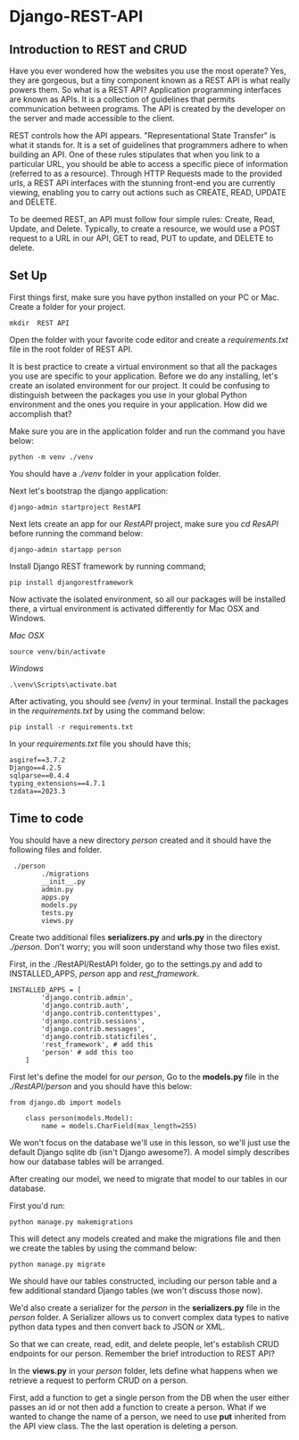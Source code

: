 # Django-REST-API
## Introduction to REST and CRUD
Have you ever wondered how the websites you use the most operate? Yes, they are gorgeous, but a tiny component known as a REST API is what really powers them. So what is a REST API? Application programming interfaces are known as APIs. It is a collection of guidelines that permits communication between programs. The API is created by the developer on the server and made accessible to the client. 

REST controls how the API appears. "Representational State Transfer" is what it stands for. It is a set of guidelines that programmers adhere to when building an API. One of these rules stipulates that when you link to a particular URL, you should be able to access a specific piece of information (referred to as a resource). Through HTTP Requests made to the provided urls, a REST API interfaces with the stunning front-end you are currently viewing, enabling you to carry out actions such as CREATE, READ, UPDATE and DELETE.

To be deemed REST, an API must follow four simple rules: Create, Read, Update, and Delete. Typically, to create a resource, we would use a POST request to a URL in our API, GET to read, PUT to update, and DELETE to delete.

## Set Up
First things first, make sure you have python installed on your PC or Mac. 
Create a folder for your project.
```console
mkdir  REST API
```

Open the folder with your favorite code editor and create a _requirements.txt_ file in the root folder of REST API.

It is best practice to create a virtual environment so that all the packages you use are specific to your application. Before we do any installing, let's create an isolated environment for our project. It could be confusing to distinguish between the packages you use in your global Python environment and the ones you require in your application. How did we accomplish that?

Make sure you are in the application folder and run the command you have below:
```console
python -m venv ./venv
```
You should have a _./venv_ folder in your application folder.


Next let's bootstrap the django application:
```console
django-admin startproject RestAPI
```
Next lets create an app for our _RestAPI_ project, make sure you _cd ResAPI_ before running the command below:
```console
django-admin startapp person
```
Install Django REST framework by running command;
```console
pip install djangorestframework
```

Now activate the isolated environment, so all our packages will be installed there, a virtual environment is activated differently for Mac OSX and Windows.

_Mac OSX_
```console
source venv/bin/activate
```

_Windows_
```console
.\venv\Scripts\activate.bat
```
After activating, you should see _(venv)_ in your terminal. Install the packages in the _requirements.txt_ by using the command below:

```console
pip install -r requirements.txt
```

In your _requirements.txt_ file you should have this;
```console
asgiref==3.7.2
Django==4.2.5
sqlparse==0.4.4
typing_extensions==4.7.1
tzdata==2023.3
```


## Time to code
You should have a new directory _person_ created and it should have the following files and folder.

```console
 ./person
        ./migrations
        __init__.py
        admin.py
        apps.py
        models.py
        tests.py
        views.py
```

Create two additional files **serializers.py** and **urls.py** in the directory _./person_.
Don't worry; you will soon understand why those two files exist.

First, in the ./RestAPI/RestAPI folder, go to the settings.py and add to INSTALLED_APPS, _person_ app and _rest_framework_.

```console
INSTALLED_APPS = [
        'django.contrib.admin',
        'django.contrib.auth',
        'django.contrib.contenttypes',
        'django.contrib.sessions',
        'django.contrib.messages',
        'django.contrib.staticfiles',
        'rest_framework', # add this
        'person' # add this too
    ]
```

First let's define the model for our _person_, Go to the **models.py** file in the _./RestAPI/person_ and you should have this below:

```console
from django.db import models

    class person(models.Model):
        name = models.CharField(max_length=255)
```

We won't focus on the database we'll use in this lesson, so we'll just use the default Django sqlite db (isn't Django awesome?). A model simply describes how our database tables will be arranged.

After creating our model, we need to migrate that model to our tables in our database.

First you'd run:

```console
python manage.py makemigrations
```

This will detect any models created and make the migrations file and then we create the tables by using the command below:

```console
python manage.py migrate
```

We should have our tables constructed, including our person table and a few additional standard Django tables (we won't discuss those now).

We'd also create a serializer for the _person_ in the **serializers.py** file in the _person_ folder. A Serializer allows us to convert complex data types to native python data types and then convert back to JSON or XML.

So that we can create, read, edit, and delete people, let's establish CRUD endpoints for our person. Remember the brief introduction to REST API?

In the **views.py** in your _person_ folder, lets define what happens when we retrieve a request to perform CRUD on a person.

First, add a function to get a single person from the DB when the user either passes an id or not then add a function to create a person. What if we wanted to change the name of a person, we need to use **put** inherited from the API view class. The the last operation is deleting a person.


